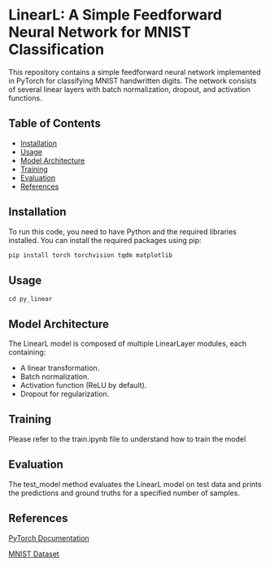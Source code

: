 # LinearL: A Simple Feedforward Neural Network for MNIST Classification

This repository contains a simple feedforward neural network implemented in PyTorch for classifying MNIST handwritten digits. The network consists of several linear layers with batch normalization, dropout, and activation functions.

## Table of Contents

- [Installation](#installation)
- [Usage](#usage)
- [Model Architecture](#model-architecture)
- [Training](#training)
- [Evaluation](#evaluation)
- [References](#references)

## Installation

To run this code, you need to have Python and the required libraries installed. You can install the required packages using pip:

```bash
pip install torch torchvision tqdm matplotlib

```

## Usage

```git clone https://github.com/riteshshergill/py_linear
cd py_linear
```

## Model Architecture
The LinearL model is composed of multiple LinearLayer modules, each containing:

* A linear transformation.
* Batch normalization.
* Activation function (ReLU by default).
* Dropout for regularization.

## Training
Please refer to the train.ipynb file to understand how to train the model

## Evaluation

The test_model method evaluates the LinearL model on test data and prints the predictions and ground truths for a specified number of samples.

## References

<a href="https://pytorch.org/docs/stable/index.html">PyTorch Documentation</a>

<a href="https://pytorch.org/vision/stable/generated/torchvision.datasets.MNIST.html">MNIST Dataset</a>



